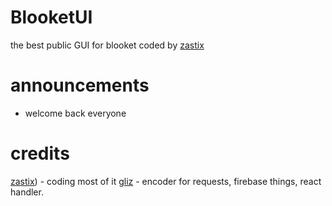 # BlooketUI
the best public GUI for blooket
coded by [zastix](https://github.com/notzastix/)
# announcements
- welcome back everyone
# credits
[zastix](https://github.com/notzastix/)) - coding most of it
[gliz](https://twitter.com/glizuwu/) - encoder for requests, firebase things, react handler.
